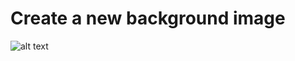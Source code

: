 # Create a new background image

![alt text](https://raw.githubusercontent.com/tursics/data-dashboard/master/doc/cardsOverview.png "Overview")
